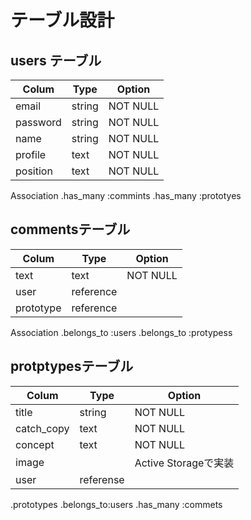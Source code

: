 # テーブル設計 

 ## users テーブル
|  Colum       | Type    |Option   |
|--------------|---------|---------|
| email        |string   |NOT NULL |
| password     |string   |NOT NULL |
| name         |string   |NOT NULL |
| profile      |text     |NOT NULL |
| position     |text     |NOT NULL |

Association
.has_many :commints
.has_many :prototyes


## commentsテーブル
|  Colum   |Type      |Option   |
|----------|----------|---------|
|text      |text      |NOT NULL |
|user      |reference |         |
|prototype |reference |         |

Association
.belongs_to :users
.belongs_to :protypess


## protptypesテーブル
|  Colum    |Type      |Option               |
|-----------|----------|---------------------|
|title      |string    |NOT NULL             |
|catch_copy |text      |NOT NULL             |
|concept    |text      |NOT NULL             |
|image      |          |Active Storageで実装  |
|user       |referense |                     |


.prototypes
.belongs_to:users
.has_many  :commets
